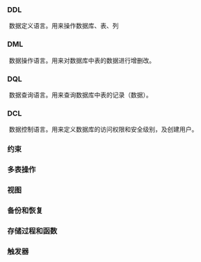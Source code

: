 

### DDL

​		数据定义语言。用来操作数据库、表、列

### DML

​		数据操作语言。用来对数据库中表的数据进行增删改。

### DQL

​		数据查询语言。用来查询数据库中表的记录（数据）。

### DCL

​		数据控制语言。用来定义数据库的访问权限和安全级别，及创建用户。

### 约束



###  多表操作



### 视图



### 备份和恢复



### 存储过程和函数



### 触发器









































